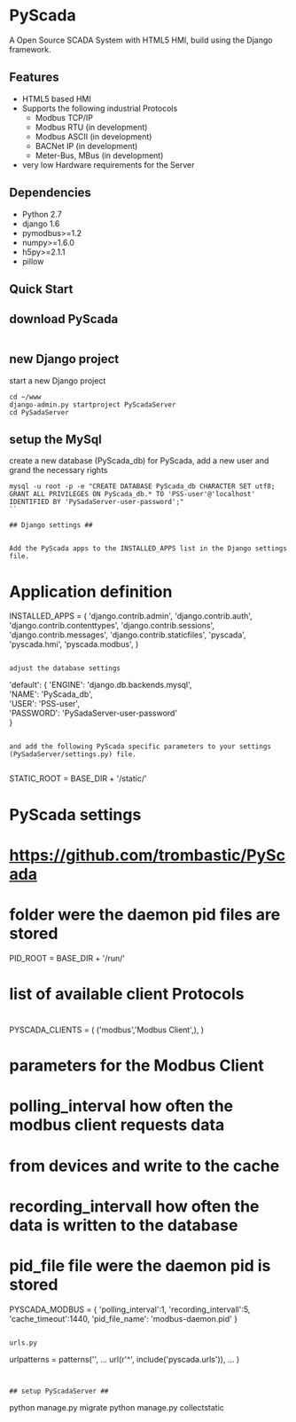 PyScada
=======

A Open Source SCADA System with HTML5 HMI, build using the Django framework.


Features
--------

* HTML5 based HMI
* Supports the following industrial Protocols
	- Modbus TCP/IP
	- Modbus RTU (in development)
	- Modbus ASCII (in development)
	- BACNet IP (in development)
	- Meter-Bus, MBus (in development)
* very low Hardware requirements for the Server


Dependencies
------------

* Python 2.7
* django 1.6
* pymodbus>=1.2
* numpy>=1.6.0
* h5py>=2.1.1
* pillow

Quick Start
-----------

## download PyScada ##

```

```


## new Django project ##

start a new Django project

```
cd ~/www
django-admin.py startproject PyScadaServer
cd PySadaServer
```

## setup the MySql ##

create a new database (PyScada_db) for PyScada, add a new user and grand the necessary rights

```
mysql -u root -p -e "CREATE DATABASE PyScada_db CHARACTER SET utf8; GRANT ALL PRIVILEGES ON PyScada_db.* TO 'PSS-user'@'localhost' IDENTIFIED BY 'PySadaServer-user-password';"
`` 

## Django settings ##


Add the PyScada apps to the INSTALLED_APPS list in the Django settings file.

```
# Application definition

INSTALLED_APPS = (
    'django.contrib.admin',
    'django.contrib.auth',
    'django.contrib.contenttypes',
    'django.contrib.sessions',
    'django.contrib.messages',
    'django.contrib.staticfiles',
    'pyscada',
    'pyscada.hmi',
    'pyscada.modbus',
)
```

adjust the database settings

```
'default': {
        'ENGINE': 'django.db.backends.mysql',   
        'NAME': 'PyScada_db',                      
        'USER': 'PSS-user',                
        'PASSWORD': 'PySadaServer-user-password'        
    }
```

and add the following PyScada specific parameters to your settings (PySadaServer/settings.py) file.


```
STATIC_ROOT = BASE_DIR + '/static/'

# PyScada settings
# https://github.com/trombastic/PyScada

# folder were the daemon pid files are stored
PID_ROOT = BASE_DIR + '/run/'

# list of available client Protocols
# 
PYSCADA_CLIENTS = (
	('modbus','Modbus Client',),
)

# parameters for the Modbus Client
# 	polling_interval 	how often the modbus client requests data
#						from devices and write to the cache
#
#	recording_intervall	how often the data is written to the database
#
# 	pid_file			file were the daemon pid is stored

PYSCADA_MODBUS = {
	'polling_interval':1,
	'recording_intervall':5,
	'cache_timeout':1440,
	'pid_file_name': 'modbus-daemon.pid'
}

```

urls.py

```
urlpatterns = patterns('',
...
    url(r'^', include('pyscada.urls')),
...
)
```


## setup PyScadaServer ##

```
python manage.py migrate
python manage.py collectstatic
```

